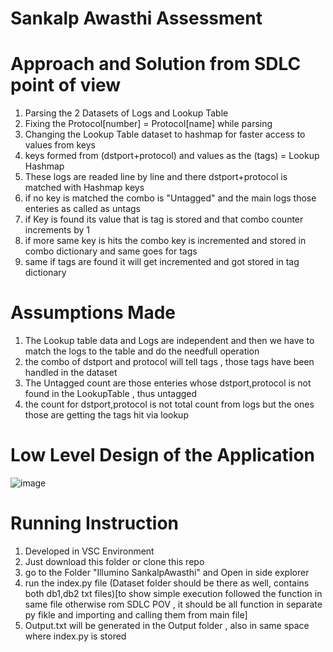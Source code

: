 # Sankalp Awasthi Assessment 

# Approach and Solution from SDLC point of view
1. Parsing the 2 Datasets of Logs and Lookup Table
2. Fixing the Protocol[number] = Protocol[name] while parsing
3. Changing the Lookup Table dataset to hashmap for faster access to values from keys
4. keys formed from (dstport+protocol) and values as the (tags) = Lookup Hashmap
5. These logs are readed line by line and there dstport+protocol is matched with Hashmap keys
6. if no key is matched the combo is "Untagged" and the main logs those enteries as called as untags
7. if Key is found its value that is tag is stored and that combo counter increments by 1
8. if more same key is hits the combo key is incremented and stored in combo dictionary and same goes for tags
9. same if tags are found it will get incremented and got stored in tag dictionary

# Assumptions Made 
1. The Lookup table data and Logs are independent and then we have to match the logs to the table and do the needfull operation
2. the combo of dstport and protocol will tell tags , those tags have been handled in the dataset
3. The Untagged count are those enteries whose dstport,protocol is not found in the LookupTable , thus untagged
4. the count for dstport,protocol is not total count from logs but the ones those are getting the tags hit via lookup

# Low Level Design of the Application 

![image](https://github.com/user-attachments/assets/044425c8-0d44-40da-97e0-056cb2e759bd)

# Running Instruction 
1. Developed in VSC Environment
2. Just download this folder or clone this repo
3. go to the Folder "Illumino SankalpAwasthi" and Open in side explorer
4. run the index.py file (Dataset folder should be there as well, contains both db1,db2 txt files)[to show simple execution followed the function in same file otherwise rom SDLC POV , it should be all function in separate py fikle and importing and calling them from main file]
5. Output.txt will be generated in the Output folder , also in same space where index.py is stored


